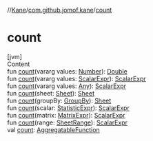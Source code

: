 //[Kane](../index.md)/[com.github.jomof.kane](index.md)/[count](count.md)



# count  
[jvm]  
Content  
fun [count](count.md)(vararg values: [Number](https://kotlinlang.org/api/latest/jvm/stdlib/kotlin/-number/index.html)): [Double](https://kotlinlang.org/api/latest/jvm/stdlib/kotlin/-double/index.html)  
fun [count](count.md)(vararg values: [ScalarExpr](-scalar-expr/index.md)): [ScalarExpr](-scalar-expr/index.md)  
fun [count](count.md)(vararg values: [Any](https://kotlinlang.org/api/latest/jvm/stdlib/kotlin/-any/index.html)): [ScalarExpr](-scalar-expr/index.md)  
fun [count](count.md)(sheet: [Sheet](../com.github.jomof.kane.impl.sheet/-sheet/index.md)): [Sheet](../com.github.jomof.kane.impl.sheet/-sheet/index.md)  
fun [count](count.md)(groupBy: [GroupBy](../com.github.jomof.kane.impl.sheet/-group-by/index.md)): [Sheet](../com.github.jomof.kane.impl.sheet/-sheet/index.md)  
fun [count](count.md)(scalar: [StatisticExpr](-statistic-expr/index.md)): [ScalarExpr](-scalar-expr/index.md)  
fun [count](count.md)(matrix: [MatrixExpr](-matrix-expr/index.md)): [ScalarExpr](-scalar-expr/index.md)  
fun [count](count.md)(range: [SheetRange](../com.github.jomof.kane.impl.sheet/-sheet-range/index.md)): [ScalarExpr](-scalar-expr/index.md)  
val [count](count.md): [AggregatableFunction](../com.github.jomof.kane.impl.functions/-aggregatable-function/index.md)  



